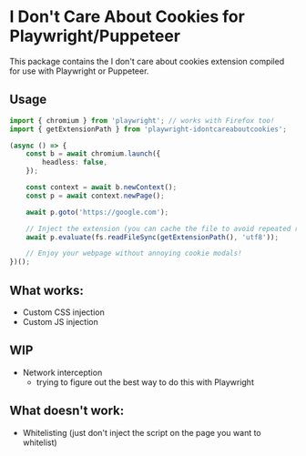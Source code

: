 # I Don't Care About Cookies for Playwright/Puppeteer

This package contains the I don't care about cookies extension compiled for use with Playwright or Puppeteer.

## Usage

```typescript
import { chromium } from 'playwright'; // works with Firefox too!
import { getExtensionPath } from 'playwright-idontcareaboutcookies';

(async () => {
    const b = await chromium.launch({
        headless: false,
    });

    const context = await b.newContext();
    const p = await context.newPage();

    await p.goto('https://google.com');

    // Inject the extension (you can cache the file to avoid repeated reads)
    await p.evaluate(fs.readFileSync(getExtensionPath(), 'utf8'));

    // Enjoy your webpage without annoying cookie modals!
})();
```

## What works:
- Custom CSS injection
- Custom JS injection

## WIP 
- Network interception
    - trying to figure out the best way to do this with Playwright

## What doesn't work:
- Whitelisting (just don't inject the script on the page you want to whitelist)